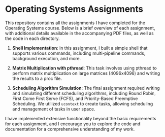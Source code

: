 # Operating Systems Assignments

This repository contains all the assignments I have completed for the Operating Systems course. Below is a brief overview of each assignment, with additional details available in the accompanying PDF files, as well as the code in each directory.

1. **Shell Implementation**: In this assignment, I built a simple shell that supports various commands, including multi-pipeline commands, background execution, and more.

2. **Matrix Multiplication with pthread**: This task involves using pthread to perform matrix multiplication on large matrices (4096x4096) and writing the results to a proc file.

3. **Scheduling Algorithm Simulation**: The final assignment required writing and simulating different scheduling algorithms, including Round Robin, First Come First Serve (FCFS), and Priority-Based Preemptive Scheduling. We utilized `ucontext` to create tasks, allowing scheduling and management of tasks in user space.

I have implemented extensive functionality beyond the basic requirements for each assignment, and I encourage you to explore the code and documentation for a comprehensive understanding of my work.
